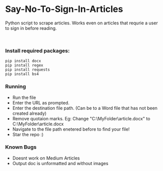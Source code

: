 # Say-No-To-Sign-In-Articles
Python script to scrape articles. Works even on articles that requrie a user to sign in before reading.
  
<br>
<h3>Install required packages:</h3>

`pip install docx` <br>
`pip install regex` <br>
`pip install requests` <br>
`pip install bs4`

<h3> Running </h3>
<ul>
<li> Run the file </li>
<li> Enter the URL as prompted.</li>
<li> Enter the destination file path. (Can be to a Word file that has not been created already) </li>
<li> Remove quotaion marks. Eg: Change "C:\MyFolder\article.docx" to C:\MyFolder\article.docx </li>
<li>Navigate to the file path enetered before to find your file!</li>
<li> Star the repo :)</li>
</ul>

<h3>Known Bugs</h3>
<ul>
    <li>Doesnt work on Medium Articles</li>
    <li>Output doc is unformatted and without images</li>
</ul>